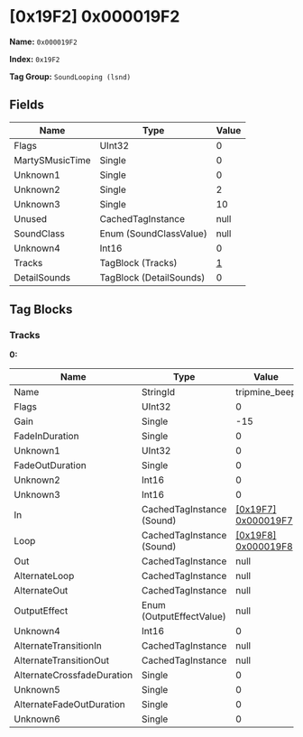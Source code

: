 # [0x19F2] 0x000019F2

**Name:** ```0x000019F2```

**Index:** ```0x19F2```

**Tag Group:** ```SoundLooping (lsnd)```

## Fields

Name	| Type	| Value
---	|---	|---	|
Flags	|UInt32	|0
MartySMusicTime	|Single	|0
Unknown1	|Single	|0
Unknown2	|Single	|2
Unknown3	|Single	|10
Unused	|CachedTagInstance	|null
SoundClass	|Enum (SoundClassValue)	|null
Unknown4	|Int16	|0
Tracks	|TagBlock (Tracks)	|[1](#tracks)
DetailSounds	|TagBlock (DetailSounds)	|0


## Tag Blocks

### Tracks

**0:**

Name	| Type	| Value
---	|---	|---	|
Name	|StringId	|tripmine_beep
Flags	|UInt32	|0
Gain	|Single	|-15
FadeInDuration	|Single	|0
Unknown1	|UInt32	|0
FadeOutDuration	|Single	|0
Unknown2	|Int16	|0
Unknown3	|Int16	|0
In	|CachedTagInstance (Sound)	|[[0x19F7] 0x000019F7](../Sound/19F7.md)
Loop	|CachedTagInstance (Sound)	|[[0x19F8] 0x000019F8](../Sound/19F8.md)
Out	|CachedTagInstance	|null
AlternateLoop	|CachedTagInstance	|null
AlternateOut	|CachedTagInstance	|null
OutputEffect	|Enum (OutputEffectValue)	|null
Unknown4	|Int16	|0
AlternateTransitionIn	|CachedTagInstance	|null
AlternateTransitionOut	|CachedTagInstance	|null
AlternateCrossfadeDuration	|Single	|0
Unknown5	|Single	|0
AlternateFadeOutDuration	|Single	|0
Unknown6	|Single	|0


